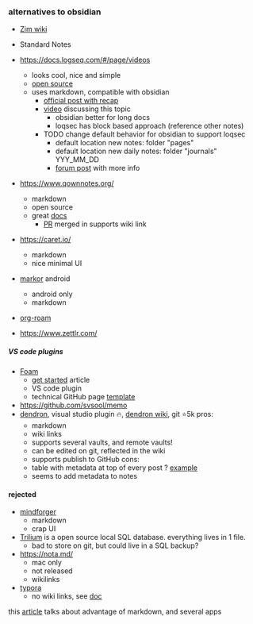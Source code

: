 ### alternatives to obsidian
- [Zim wiki](https://zim-wiki.org/)
- Standard Notes
- https://docs.logseq.com/#/page/videos
	- looks cool, nice and simple
	- [open source](https://github.com/logseq/logseq)
	- uses markdown, compatible with obsidian
		- [official post with recap](https://hub.logseq.com/integrations/aV9AgETypcPcf8avYcHXQT/how-to-use-obsidian-and-logseq-together-and-why-markdown-matters/1rqp92wgow7wGXS37Ckz1U)
		- [video](https://www.youtube.com/watch?v=knxDHO3U2_8&t=142s) discussing this topic
			- obsidian better for long docs
			- loqsec has block based approach (reference other notes)
		- TODO change default behavior for obsidian to support loqsec
			- default location new notes: folder "pages"
			- default location new daily notes: folder "journals" YYY_MM_DD
			- [forum post](https://discuss.logseq.com/t/making-obsidian-play-nice-with-logseq/1185) with more info
- https://www.qownnotes.org/
	- markdown
	- open source
	- great [docs](https://www.qownnotes.org/getting-started/markdown.html)
		- [PR](https://github.com/qownnotes/scripts/pull/136) merged in supports wiki link
- https://caret.io/
	- markdown
	- nice minimal UI
- [markor](https://github.com/gsantner/markor,) android
	- android only
	- markdown

- [org-roam](https://github.com/org-roam/org-roam)
- https://www.zettlr.com/

##### VS code plugins
- [Foam](https://foambubble.github.io/foam/)
	- [get started](https://github.com/foambubble/foam-template/blob/master/getting-started.md) article
	- VS code plugin
	- technical GitHub page [template](https://github.com/foambubble/foam-template)
- https://github.com/svsool/memo
- [dendron](https://marketplace.visualstudio.com/items?itemName=dendron.dendron), visual studio plugin 🔥, [dendron wiki](https://wiki.dendron.so/notes/6DZiBObwhZNYRjnokQ422/), git ⭐5k
	pros:
	- markdown
	- wiki links
	- supports several vaults, and remote vaults!
	- can be edited on git, reflected in the wiki
	- supports publish to GitHub 
	cons:
	- table with metadata at top of every post ? [example](https://github.com/dendronhq/vault.dendron.community/blob/master/notes/meet.dendrologist.2022.09.md)
	- seems to add metadata to notes

#### rejected
- [mindforger](https://www.mindforger.com/#features)
	- markdown
	- crap UI
- [Trilium](https://github.com/zadam/trilium) is a open source local SQL database. everything lives in 1 file.
	- bad to store on git, but could live in a SQL backup?
- https://nota.md/
	- mac only
	- not released
	- wikilinks
- [typora](https://support.typora.io/Links/)
	- no wiki links, see [doc](https://support.typora.io/Links/)

this [article](https://elizabethbutlermd.com/5-reasons-why-markdown-could-be-your-secret-weapon-for-effortless-personal-knowledge-management/) talks about advantage of markdown, and several apps